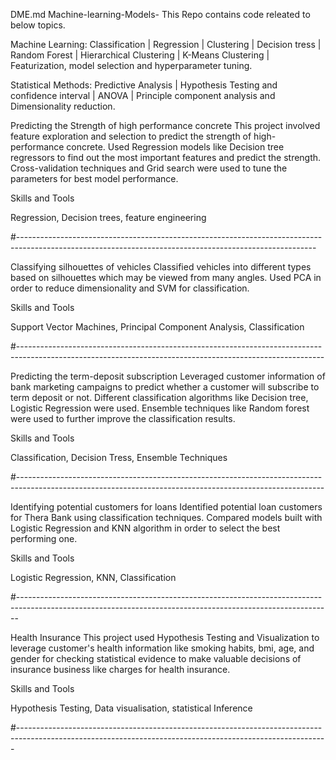 DME.md
Machine-learning-Models-
This Repo contains code releated to below topics.

Machine Learning: Classification | Regression | Clustering | Decision tress | Random Forest | Hierarchical Clustering | K-Means Clustering | Featurization, model selection and hyperparameter tuning.

Statistical Methods: Predictive Analysis | Hypothesis Testing and confidence interval | ANOVA | Principle component analysis and Dimensionality reduction.

Predicting the Strength of high performance concrete
This project involved feature exploration and selection to predict the strength of high-performance concrete. Used Regression models like Decision tree regressors to find out the most important features and predict the strength. Cross-validation techniques and Grid search were used to tune the parameters for best model performance.

Skills and Tools

Regression, Decision trees, feature engineering

#--------------------------------------------------------------------------------------------------------------------------------------------------------

Classifying silhouettes of vehicles
Classified vehicles into different types based on silhouettes which may be viewed from many angles. Used PCA in order to reduce dimensionality and SVM for classification.

Skills and Tools

Support Vector Machines, Principal Component Analysis, Classification

#----------------------------------------------------------------------------------------------------------------------------------------------------------

Predicting the term-deposit subscription
Leveraged customer information of bank marketing campaigns to predict whether a customer will subscribe to term deposit or not. Different classification algorithms like Decision tree, Logistic Regression were used. Ensemble techniques like Random forest were used to further improve the classification results.

Skills and Tools

Classification, Decision Tress, Ensemble Techniques

#----------------------------------------------------------------------------------------------------------------------------------------------------------

Identifying potential customers for loans
Identified potential loan customers for Thera Bank using classification techniques. Compared models built with Logistic Regression and KNN algorithm in order to select the best performing one.

Skills and Tools

Logistic Regression, KNN, Classification

#------------------------------------------------------------------------------------------------------------------------------------------------------------

Health Insurance
This project used Hypothesis Testing and Visualization to leverage customer's health information like smoking habits, bmi, age, and gender for checking statistical evidence to make valuable decisions of insurance business like charges for health insurance.

Skills and Tools

Hypothesis Testing, Data visualisation, statistical Inference

#-----------------------------------------------------------------------------------------------------------------------------------------------------------
